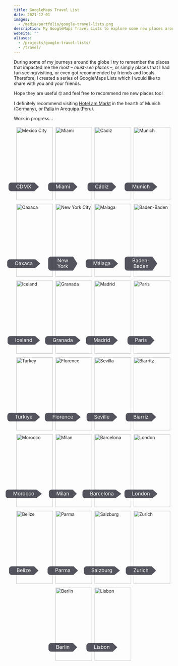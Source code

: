 ```yaml
---
title: GoogleMaps Travel List
date: 2021-12-01
images:
  - /media/portfolio/google-travel-lists.png
description: My GoogleMaps Travel Lists to explore some new places around the globe.
website: ""
aliases:
  - /projects/google-travel-lists/
  - /travel/
---
```


During some of my journeys around the globe I try to remember the places that impacted me the most – _must-see places_ –, or simply places that I had fun seeing/visiting, or even got recommended by friends and locals. Therefore, I created a series of GoogleMaps Lists which I would like to share with you and your friends.

Hope they are useful 🤓 and feel free to recommend me new places too!

I definitely recommend visiting [Hotel am Markt](https://www.hotel-am-markt.eu/) in the hearth of Munich (Germany), or [Palla](https://www.palla.pe/) in Arequipa (Peru).

Work in progress...

<!-- STYLESHEET CSS -->

<style>
  div {
    box-sizing: border-box !important;
  }

  img {
    margin-bottom: 0.5em !important;
  }

  .travel_row_img_grid {
    display: -ms-flexbox;
    display: flex;
    -ms-flex-wrap: wrap;
    flex-wrap: wrap;
    padding: 0 4px;
  }

  .travel_column_img_grid {
    -ms-flex: 25%;
    flex: 25%;
    max-width: 25%;
    padding: 0 4px;
  }

  .travel_column_img_grid img {
    margin-top: 5px;
    vertical-align: middle;
    width: 100%;
  }

  @media screen and (max-width: 800px) {
    .travel_column_img_grid {
      -ms-flex: 50%;
      flex: 50%;
      max-width: 50%;
    }

    .travel_container_img_grid .button-class {
      color: white;
      font-size: 16px;
      line-height: 1.1;
    }
  }

  @media screen and (max-width: 600px) {
    .travel_column_img_grid {
      -ms-flex: 100%;
      flex: 100%;
      max-width: 100%;
    }

    .travel_container_img_grid .button-class {
      color: white;
      font-size: 18px;
      line-height: 1.1;
    }
  }

  .travel_container_img_grid {
    position: relative;
    width: 100%;
    max-width: 400px;
  }

  .travel_container_img_grid img {
    width: 100%;
    height: auto;
  }

  .travel_container_img_grid .button-class {
    position: absolute;
    top: 80%;
    left: 20%;
    transform: translate(-50%, -50%);
    -ms-transform: translate(-50%, -50%);
    background-color: rgb(40, 42, 54, 0.8);
    color: white;
    font-size: 16px;
    line-height: 1.1;
    padding: 5px 24px;
    border: none;
    cursor: pointer;
    border-radius: 10px;
    text-align: center;
    clip-path: polygon(0% 0%, 85% 0%, 100% 50%, 85% 100%, 0% 100%);
  }

  .travel_container_img_grid .button-class:hover {
    background-color: rgb(41, 98, 255, 0.9);
    cursor: pointer;
  }
</style>

<div class="travel_row_img_grid">
  <div class="travel_column_img_grid">
    <a href="https://goo.gl/maps/xweG7kQr8jq8omd36" target="_blank" rel="noreferrer nofollow external">
    <div class="travel_container_img_grid">
      <img src="/media/gmaps-images/cdmx-mexico.webp" alt="Mexico City">
        <div class="button-class">CDMX</div>
    </div>
    </a>
    <a href="https://goo.gl/maps/YGVFEnzAQyd8rTt17" target="_blank" rel="noreferrer nofollow external">
    <div class="travel_container_img_grid">
      <img src="/media/gmaps-images/oaxaca-mexico.webp" alt="Oaxaca">
        <div class="button-class">Oaxaca</div>
    </div>
    </a>
    <a href="https://goo.gl/maps/Rmu2vJUvN9Y8a6bV9" target="_blank" rel="noreferrer nofollow external">
    <div class="travel_container_img_grid">
      <img src="/media/gmaps-images/iceland-country.webp" alt="Iceland">
        <div class="button-class">Iceland</div>
    </div>
    </a>
    <a href="https://goo.gl/maps/ayVeY3vubnoMDRhK6" target="_blank" rel="noreferrer nofollow external">
    <div class="travel_container_img_grid">
      <img src="/media/gmaps-images/turkey.webp" alt="Turkey">
        <div class="button-class">Türkiye</div>
    </div>
    </a>
    <a href="https://goo.gl/maps/D8Fo9d9fbXcT25CM8" target="_blank" rel="noreferrer nofollow external">
    <div class="travel_container_img_grid">
      <img src="/media/gmaps-images/morocco.webp" alt="Morocco">
        <div class="button-class">Morocco</div>
    </div>
    </a>
    <a href="https://goo.gl/maps/HHyqSqxHs2ZR94UW8" target="_blank" rel="noreferrer nofollow external">
    <div class="travel_container_img_grid">
      <img src="/media/gmaps-images/belize.webp" alt="Belize">
        <div class="button-class">Belize</div>
    </div>
    </a>
  </div>

  <div class="travel_column_img_grid">
  <a href="https://goo.gl/maps/1JEc36CbsZi9HZw27" target="_blank" rel="noreferrer nofollow external">
    <div class="travel_container_img_grid">
      <img src="/media/gmaps-images/miami-usa.webp" alt="Miami">
        <div class="button-class">Miami</div>
    </div>
    </a>
    <a href="https://goo.gl/maps/qvcjPQ7uvk4XVBKm7" target="_blank" rel="noreferrer nofollow external">
    <div class="travel_container_img_grid">
      <img src="/media/gmaps-images/newyork-usa.webp" alt="New York City">
        <div class="button-class">New York</div>
    </div>
    </a>
    <a href="https://goo.gl/maps/6yRd5DN27anUrUYA7" target="_blank" rel="noreferrer nofollow external">
    <div class="travel_container_img_grid">
      <img src="/media/gmaps-images/granada.webp" alt="Granada">
        <div class="button-class">Granada</div>
    </div>
    </a>
    <a href="https://goo.gl/maps/5K2mFWgBtBV84AaA7" target="_blank" rel="noreferrer nofollow external">
    <div class="travel_container_img_grid">
      <img src="/media/gmaps-images/florence.webp" alt="Florence">
        <div class="button-class">Florence</div>
    </div>
    </a>
    <a href="https://goo.gl/maps/UrjF3Yw5TazsLQPv9" target="_blank" rel="noreferrer nofollow external">
    <div class="travel_container_img_grid">
      <img src="/media/gmaps-images/milan-italy.webp" alt="Milan">
        <div class="button-class">Milan</div>
    </div>
    </a>
    <a href="https://goo.gl/maps/2tC9w1GtTQB1LPaFA" target="_blank" rel="noreferrer nofollow external">
    <div class="travel_container_img_grid">
      <img src="/media/gmaps-images/parma-italy.webp" alt="Parma">
        <div class="button-class">Parma</div>
    </div>
    </a>
    <a href="https://goo.gl/maps/8QbYc92sPVZwr8MLA" target="_blank" rel="noreferrer nofollow external">
    <div class="travel_container_img_grid">
      <img src="/media/gmaps-images/berlin.webp" alt="Berlin">
        <div class="button-class">Berlin</div>
    </div>
    </a>
  </div>

  <div class="travel_column_img_grid">
  <a href="https://goo.gl/maps/n4KSVZf3ekJ84hjR7" target="_blank" rel="noreferrer nofollow external">
    <div class="travel_container_img_grid">
      <img src="/media/gmaps-images/cadiz-spain.webp" alt="Cadiz">
        <div class="button-class">Cádiz</div>
    </div>
    </a>
    <a href="https://goo.gl/maps/mkBBDkF7Qhfo8A5TA" target="_blank" rel="noreferrer nofollow external">
    <div class="travel_container_img_grid">
      <img src="/media/gmaps-images/malaga-spain.webp" alt="Malaga">
        <div class="button-class">Málaga</div>
    </div>
    </a>
    <a href="https://goo.gl/maps/uVDZCEa1vLotgps78" target="_blank" rel="noreferrer nofollow external">
    <div class="travel_container_img_grid">
      <img src="/media/gmaps-images/madrid-spain.webp" alt="Madrid">
        <div class="button-class">Madrid</div>
    </div>
    </a>
    <a href="https://goo.gl/maps/hgW4NTkVMnJECMa48" target="_blank" rel="noreferrer nofollow external">
    <div class="travel_container_img_grid">
      <img src="/media/gmaps-images/seville-spain.webp" alt="Sevilla">
        <div class="button-class">Seville</div>
    </div>
    </a>
    <a href="https://goo.gl/maps/nTyJNb5FmzRLmDya6" target="_blank" rel="noreferrer nofollow external">
    <div class="travel_container_img_grid">
      <img src="/media/gmaps-images/barcelona-spain.webp" alt="Barcelona">
        <div class="button-class">Barcelona</div>
    </div>
    </a>
    <a href="https://goo.gl/maps/R5pfav5PYXFutu5ZA" target="_blank" rel="noreferrer nofollow external">
    <div class="travel_container_img_grid">
      <img src="/media/gmaps-images/salzburg-austria.webp" alt="Salzburg">
        <div class="button-class">Salzburg</div>
    </div>
    </a>
    <a href="https://goo.gl/maps/EJLfYTQYK52T8v9i6" target="_blank" rel="noreferrer nofollow external">
    <div class="travel_container_img_grid">
      <img src="/media/gmaps-images/lisbon-portugal.webp" alt="Lisbon">
        <div class="button-class">Lisbon</div>
    </div>
    </a>
  </div>

  <div class="travel_column_img_grid">
  <a href="https://goo.gl/maps/KmzMJEcfaZ5vkoNy6" target="_blank" rel="noreferrer nofollow external">
    <div class="travel_container_img_grid">
      <img src="/media/gmaps-images/munich-germany.webp" alt="Munich">
        <div class="button-class">Munich</div>
    </div>
    </a>
    <a href="https://goo.gl/maps/4FGi7FsyRsE4spNM8" target="_blank" rel="noreferrer nofollow external">
    <div class="travel_container_img_grid">
      <img src="/media/gmaps-images/baden-baden-germany.webp" alt="Baden-Baden">
        <div class="button-class">Baden-Baden</div>
    </div>
    </a>
    <a href="https://goo.gl/maps/CEKdSx2KLyCCzdT86" target="_blank" rel="noreferrer nofollow external">
    <div class="travel_container_img_grid">
      <img src="/media/gmaps-images/paris-france.webp" alt="Paris">
        <div class="button-class">Paris</div>
    </div>
    </a>
    <a href="https://goo.gl/maps/H7mSw7aMbakJ5EgW8" target="_blank" rel="noreferrer nofollow external">
    <div class="travel_container_img_grid">
      <img src="/media/gmaps-images/biarritz-france.webp" alt="Biarritz">
        <div class="button-class">Biarriz</div>
    </div>
    </a>
    <a href="https://goo.gl/maps/KAUGawBPehRiiXxf8" target="_blank" rel="noreferrer nofollow external">
    <div class="travel_container_img_grid">
      <img src="/media/gmaps-images/london-uk.webp" alt="London">
        <div class="button-class">London</div>
    </div>
    </a>
    <a href="https://goo.gl/maps/pLRcEdderVNTi7c26" target="_blank" rel="noreferrer nofollow external">
    <div class="travel_container_img_grid">
      <img src="/media/gmaps-images/zurich-switzerland.webp" alt="Zurich">
        <div class="button-class">Zurich</div>
    </div>
    </a>
  </div>

</div>
